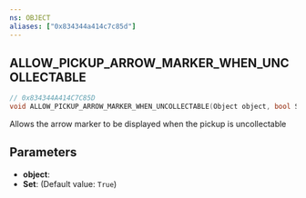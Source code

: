 ```yaml
---
ns: OBJECT
aliases: ["0x834344a414c7c85d"]
---
```

## ALLOW_PICKUP_ARROW_MARKER_WHEN_UNCOLLECTABLE

```c
// 0x834344A414C7C85D
void ALLOW_PICKUP_ARROW_MARKER_WHEN_UNCOLLECTABLE(Object object, bool Set);
```

Allows the arrow marker to be displayed when the pickup is uncollectable


## Parameters
* **object**: 
* **Set**: (Default value: `True`)
